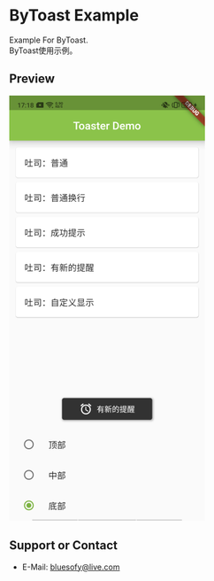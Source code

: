 # ByToast Example

Example For ByToast.
<br>
ByToast使用示例。

## Preview
![](https://github.com/PandoraMaze/ByToast/blob/master/example/preview/preview.png)

## Support or Contact
- E-Mail: <bluesofy@live.com>
